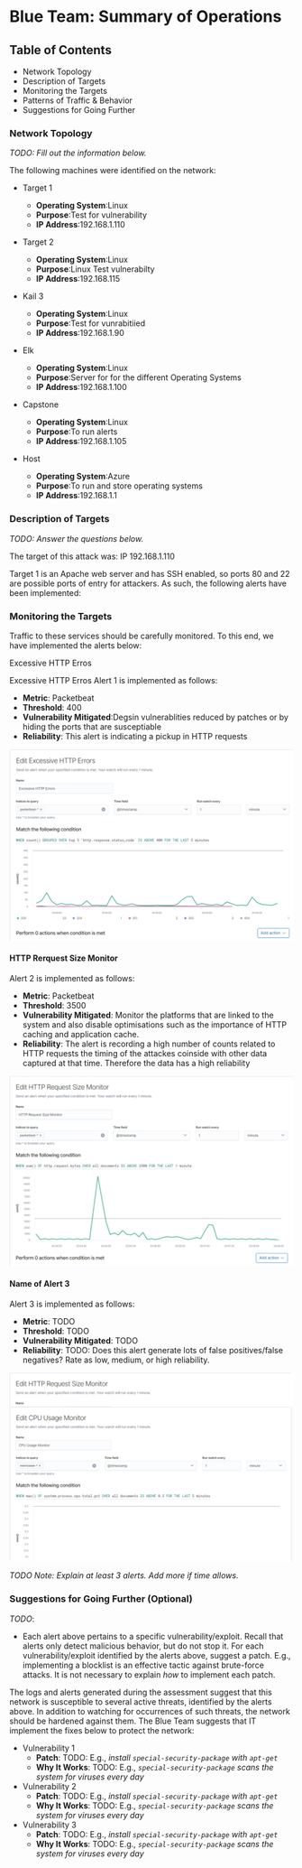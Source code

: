 # Blue Team: Summary of Operations

## Table of Contents
- Network Topology
- Description of Targets
- Monitoring the Targets
- Patterns of Traffic & Behavior
- Suggestions for Going Further

### Network Topology
_TODO: Fill out the information below._

The following machines were identified on the network:
- Target 1
  - **Operating System**:Linux
  - **Purpose**:Test for vulnerability
  - **IP Address**:192.168.1.110

- Target 2
  - **Operating System**:Linux 
  - **Purpose**:Linux Test vulnerabilty
  - **IP Address**:192.168.115

 - Kail 3
    - **Operating System**:Linux
    - **Purpose**:Test for vunrabitiied 
    - **IP Address**:192.168.1.90
- Elk 
    - **Operating System**:Linux
    - **Purpose**:Server for for the different Operating Systems
    - **IP Address**:192.168.1.100

- Capstone 
    - **Operating System**:Linux
    - **Purpose**:To run alerts
    - **IP Address**:192.168.1.105

- Host
    - **Operating System**:Azure
    - **Purpose**:To run and store operating systems
    - **IP Address**:192.168.1.1

### Description of Targets
_TODO: Answer the questions below._

The target of this attack was: IP 192.168.1.110

Target 1 is an Apache web server and has SSH enabled, so ports 80 and 22 are possible ports of entry for attackers. As such, the following alerts have been implemented:

### Monitoring the Targets

Traffic to these services should be carefully monitored. To this end, we have implemented the alerts below:

Excessive HTTP Erros


Excessive HTTP Erros 
Alert 1 is implemented as follows:
  - **Metric**: Packetbeat
  - **Threshold**: 400
  - **Vulnerability Mitigated**:Degsin vulnerablities reduced by patches or by hiding the ports that are susceptiable
  - **Reliability**: This alert is indicating a pickup in HTTP requests

<img src="Images/Excessive_HTTP_Errors.png">


#### HTTP Rerquest Size Monitor
Alert 2 is implemented as follows:
  - **Metric**: Packetbeat
  - **Threshold**: 3500
  - **Vulnerability Mitigated**: Monitor the platforms that are linked to the system and also disable optimisations such as the importance of HTTP caching and application cache.
  - **Reliability**: The alert is recording a high number of counts related to HTTP requests the timing of the attackes coinside with other data captured at that time. Therefore the data has a high reliability

<img src= "Images/HTTP_Request_Size.png">

#### Name of Alert 3
Alert 3 is implemented as follows:
  - **Metric**: TODO
  - **Threshold**: TODO
  - **Vulnerability Mitigated**: TODO
  - **Reliability**: TODO: Does this alert generate lots of false positives/false negatives? Rate as low, medium, or high reliability.

<img src= "Images/CPU_Usage_Monitor.png">

_TODO Note: Explain at least 3 alerts. Add more if time allows._

### Suggestions for Going Further (Optional)
_TODO_: 
- Each alert above pertains to a specific vulnerability/exploit. Recall that alerts only detect malicious behavior, but do not stop it. For each vulnerability/exploit identified by the alerts above, suggest a patch. E.g., implementing a blocklist is an effective tactic against brute-force attacks. It is not necessary to explain _how_ to implement each patch.

The logs and alerts generated during the assessment suggest that this network is susceptible to several active threats, identified by the alerts above. In addition to watching for occurrences of such threats, the network should be hardened against them. The Blue Team suggests that IT implement the fixes below to protect the network:
- Vulnerability 1
  - **Patch**: TODO: E.g., _install `special-security-package` with `apt-get`_
  - **Why It Works**: TODO: E.g., _`special-security-package` scans the system for viruses every day_
- Vulnerability 2
  - **Patch**: TODO: E.g., _install `special-security-package` with `apt-get`_
  - **Why It Works**: TODO: E.g., _`special-security-package` scans the system for viruses every day_
- Vulnerability 3
  - **Patch**: TODO: E.g., _install `special-security-package` with `apt-get`_
  - **Why It Works**: TODO: E.g., _`special-security-package` scans the system for viruses every day_
